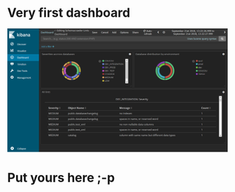 # Very first dashboard

![Simple Kibana dashboard screenshot](img/COVER.png "Screenshot")

# Put yours here ;-p